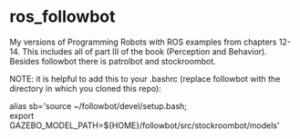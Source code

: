 # ros_followbot
My versions of Programming Robots with ROS examples from chapters 12-14.
This includes all of part III of the book (Perception and Behavior).
Besides followbot there is patrolbot and stockroombot.

NOTE: it is helpful to add this to your .bashrc (replace followbot with
the directory in which you cloned this repo):

alias sb='source ~/followbot/devel/setup.bash; \
export GAZEBO_MODEL_PATH=${HOME}/followbot/src/stockroombot/models'

